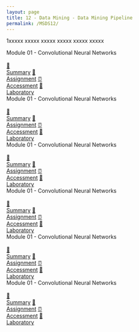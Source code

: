 ```yaml
---
layout: page
title: 12 - Data Mining - Data Mining Pipeline
permalink: /MSDS12/
---
```


1xxxxx xxxxx xxxxx xxxxx xxxxx xxxxx

<div class="row">
  <div class="btn spec1"><div class="btn spec2">Module 01 - Convolutional Neural Networks</div>
  <br>
  <a href="/02-MSDS-Courses/MSDS01/M1/" class="btn icon1">📝<br>Summary</a>
  <a href="/02-MSDS-Courses/MSDS01/M1/" class="btn icon2">📖<br>Assignment</a>
  <a href="/02-MSDS-Courses/MSDS01/M1/" class="btn icon3">⏰<br>Accessment</a>
  <a href="/02-MSDS-Courses/MSDS01/M1/" class="btn icon4">📂<br>Laboratory</a>
  </div>
  <div class="btn spec1"><div class="btn spec2">Module 01 - Convolutional Neural Networks</div>
  <br>
  <a href="/02-MSDS-Courses/MSDS01/M1/" class="btn icon1">📝<br>Summary</a>
  <a href="/02-MSDS-Courses/MSDS01/M1/" class="btn icon2">📖<br>Assignment</a>
  <a href="/02-MSDS-Courses/MSDS01/M1/" class="btn icon3">⏰<br>Accessment</a>
  <a href="/02-MSDS-Courses/MSDS01/M1/" class="btn icon4">📂<br>Laboratory</a>
  </div>
</div>

<div class="row">
  <div class="btn spec1"><div class="btn spec2">Module 01 - Convolutional Neural Networks</div>
  <br>
  <a href="/02-MSDS-Courses/MSDS01/M1/" class="btn icon1">📝<br>Summary</a>
  <a href="/02-MSDS-Courses/MSDS01/M1/" class="btn icon2">📖<br>Assignment</a>
  <a href="/02-MSDS-Courses/MSDS01/M1/" class="btn icon3">⏰<br>Accessment</a>
  <a href="/02-MSDS-Courses/MSDS01/M1/" class="btn icon4">📂<br>Laboratory</a>
  </div>
  <div class="btn spec1"><div class="btn spec2">Module 01 - Convolutional Neural Networks</div>
  <br>
  <a href="/02-MSDS-Courses/MSDS01/M1/" class="btn icon1">📝<br>Summary</a>
  <a href="/02-MSDS-Courses/MSDS01/M1/" class="btn icon2">📖<br>Assignment</a>
  <a href="/02-MSDS-Courses/MSDS01/M1/" class="btn icon3">⏰<br>Accessment</a>
  <a href="/02-MSDS-Courses/MSDS01/M1/" class="btn icon4">📂<br>Laboratory</a>
  </div>
</div>

<div class="row">
  <div class="btn spec1"><div class="btn spec2">Module 01 - Convolutional Neural Networks</div>
  <br>
  <a href="/02-MSDS-Courses/MSDS12/M1/" class="btn icon1">📝<br>Summary</a>
  <a href="/02-MSDS-Courses/MSDS12/M1/" class="btn icon2">📖<br>Assignment</a>
  <a href="/02-MSDS-Courses/MSDS12/M1/" class="btn icon3">⏰<br>Accessment</a>
  <a href="/02-MSDS-Courses/MSDS12/M1/" class="btn icon4">📂<br>Laboratory</a>
  </div>
  <div class="btn spec1"><div class="btn spec2">Module 01 - Convolutional Neural Networks</div>
  <br>
  <a href="/02-MSDS-Courses/MSDS01/M1/" class="btn icon1">📝<br>Summary</a>
  <a href="/02-MSDS-Courses/MSDS01/M1/" class="btn icon2">📖<br>Assignment</a>
  <a href="/02-MSDS-Courses/MSDS01/M1/" class="btn icon3">⏰<br>Accessment</a>
  <a href="/02-MSDS-Courses/MSDS01/M1/" class="btn icon4">📂<br>Laboratory</a>
  </div>
</div>
